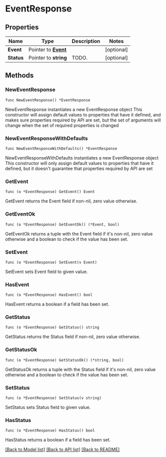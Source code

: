 # EventResponse

## Properties

Name | Type | Description | Notes
------------ | ------------- | ------------- | -------------
**Event** | Pointer to [**Event**](Event.md) |  | [optional] 
**Status** | Pointer to **string** | TODO. | [optional] 

## Methods

### NewEventResponse

`func NewEventResponse() *EventResponse`

NewEventResponse instantiates a new EventResponse object
This constructor will assign default values to properties that have it defined,
and makes sure properties required by API are set, but the set of arguments
will change when the set of required properties is changed

### NewEventResponseWithDefaults

`func NewEventResponseWithDefaults() *EventResponse`

NewEventResponseWithDefaults instantiates a new EventResponse object
This constructor will only assign default values to properties that have it defined,
but it doesn't guarantee that properties required by API are set

### GetEvent

`func (o *EventResponse) GetEvent() Event`

GetEvent returns the Event field if non-nil, zero value otherwise.

### GetEventOk

`func (o *EventResponse) GetEventOk() (*Event, bool)`

GetEventOk returns a tuple with the Event field if it's non-nil, zero value otherwise
and a boolean to check if the value has been set.

### SetEvent

`func (o *EventResponse) SetEvent(v Event)`

SetEvent sets Event field to given value.

### HasEvent

`func (o *EventResponse) HasEvent() bool`

HasEvent returns a boolean if a field has been set.

### GetStatus

`func (o *EventResponse) GetStatus() string`

GetStatus returns the Status field if non-nil, zero value otherwise.

### GetStatusOk

`func (o *EventResponse) GetStatusOk() (*string, bool)`

GetStatusOk returns a tuple with the Status field if it's non-nil, zero value otherwise
and a boolean to check if the value has been set.

### SetStatus

`func (o *EventResponse) SetStatus(v string)`

SetStatus sets Status field to given value.

### HasStatus

`func (o *EventResponse) HasStatus() bool`

HasStatus returns a boolean if a field has been set.


[[Back to Model list]](../README.md#documentation-for-models) [[Back to API list]](../README.md#documentation-for-api-endpoints) [[Back to README]](../README.md)


